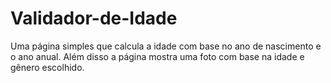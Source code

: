 # Validador-de-Idade
Uma página simples que calcula a idade com base no ano de nascimento e o ano anual. Além disso a página mostra uma foto com base na idade e gênero escolhido.
